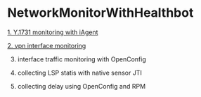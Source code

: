 # NetworkMonitorWithHealthbot

[1. Y.1731 monitoring with iAgent](https://github.com/wouyang628/NetworkMonitorWithHealthbot/wiki/Y.1731-monitoring-with-iAgent)

[2. vpn interface monitoring](https://github.com/wouyang628/NetworkMonitorWithHealthbot/wiki/vpn-monitoring)

3. interface traffic monitoring with OpenConfig

4. collecting LSP statis with native sensor JTI

5. collecting delay using OpenConfig and RPM



